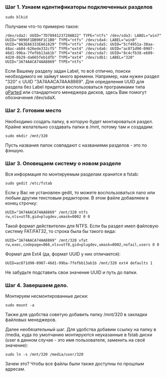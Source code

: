 ### Шаг 1. Узнаем идентификаторы подключенных разделов

`sudo blkid`

Получаем что-то примерно такое:

`/dev/sda2: UUID="7D7894123728AB22" TYPE="ntfs" /dev/sda3: LABEL="win7" UUID="9096F1DB96F1C1B0" TYPE="ntfs" /dev/sda4: LABEL="win8" UUID="0A3EA6333EA61829" TYPE="ntfs" /dev/sda5: UUID="5cf4951a-38aa-48ac-ab84-626ede332cf5" TYPE="ext4" /dev/sda6: UUID="ac071d90-0907-46d1-99ba-7fefbb13ab1b" TYPE="ext4" /dev/sda7: UUID="8c4cfb38-e609-4d20-8b29-da665feb1dfb" TYPE="ext4" /dev/sdb1: LABEL="320" UUID="3A74AACA74AA8869" TYPE="ntfs"`

Если Вашему разделу задан Label, то всё отлично, поиски необходимого не займут много времени. Например, нам нужен раздел "320" с UUID "3A74AACA74AA8869". Для определения UUID для раздела без Label придется воспользоваться программами типа [gParted](http://gparted.org/) или стандартного менеджера дисков, здесь Вам помогут обозначения /dev/sdaX.

### Шаг 2. Готовим место

Необходимо создать папку, в которую будет монтироваться раздел. Крайне желательно создавать папки в /mnt, потому там и создадим:

`sudo mkdir /mnt/320`

Пусть названия папок совпадают с названиями разделов - это по фэншую.

### Шаг 3. Оповещаем систему о новом разделе

Вся информация по монтируемым разделам хранится в fstab:

`sudo gedit /etc/fstab`

Если у Вас не установлен gedit, то можете воспользоваться nano или любым другим текстовым редактором. В этом файле добавляем в конец строчку:

`UUID="3A74AACA74AA8869" /mnt/320 ntfs rw,nls=utf8,gid=plugdev,umask=0002 0 0`

Такой формат действителен для NTFS. Если бы раздел имел файловую систему FAT/FAT32, то строка была бы такого вида:

`UUID="3A74AACA74AA8869" /mnt/320 vfat rw,exec,codepage=866,nls=utf8,gid=plugdev,umask=0002,nofail,users 0 0`

Формат для Ext4 (да, формат UUID у них отличается):

`UUID=ac071d90-0907-46d1-99ba-7fefbb13ab1b /mnt/320 ext4 defaults 1`

Не забудьте подставить свои значение UUID и путь до папки.

### Шаг 4. Завершаем дело.

Монтируем несмонтированные диски:

`sudo mount -a`

Также для удобства советую добавить папку /mnt/320 в закладки файловых менеджеров.

Далее необязательный шаг. Для удобства добавим ссылку на папку в /media, куда по умолчанию монтируются неуказанные в fstab диски (user в данном случае - это имя пользователя, заменить на своё значение):

`sudo ln -s /mnt/320 /media/user/320`

Зачем это? Чтобы все файлы были также доступны по прошлым адресам.